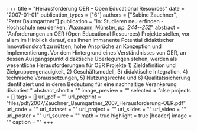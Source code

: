 +++
title = "Herausforderung OER – Open Educational Resources"
date = "2007-01-01"
publication_types = ["6"]
authors = ["Sabine Zauchner", "Peter Baumgartner"]
publication = "In: Studieren neu erfinden - Hochschule neu denken, Waxmann, Münster, _pp. 244--252_"
abstract = "Anforderungen an OER (Open Educational Resources) Projekte stellen, vor allem im Hinblick darauf, das ihnen immanente Potential didaktischer Innovationskraft zu nützen, hohe Ansprüche an Konzeption und Implementierung. Vor dem Hintergrund eines Verständnisses von OER, an dessen Ausgangspunkt didaktische Überlegungen stehen, werden als wesentliche Herausforderungen für OER Projekte 1) Zieldefinition und Zielgruppengenauigkeit, 2) Geschäftsmodell, 3) didaktische Integration, 4) technische Voraussetzungen, 5) Nutzungsrechte und 6) Qualitätssicherung identifiziert und in deren Bedeutung für eine nachhaltige Verankerung diskutiert."
abstract_short = ""
image_preview = ""
selected = false
projects = []
tags = []
url_pdf = ""
url_preprint = "files/pdf/2007/Zauchner_Baumgartner_2007_Herausforderung-OER.pdf"
url_code = ""
url_dataset = ""
url_project = ""
url_slides = ""
url_video = ""
url_poster = ""
url_source = ""
math = true
highlight = true
[header]
image = ""
caption = ""
+++
